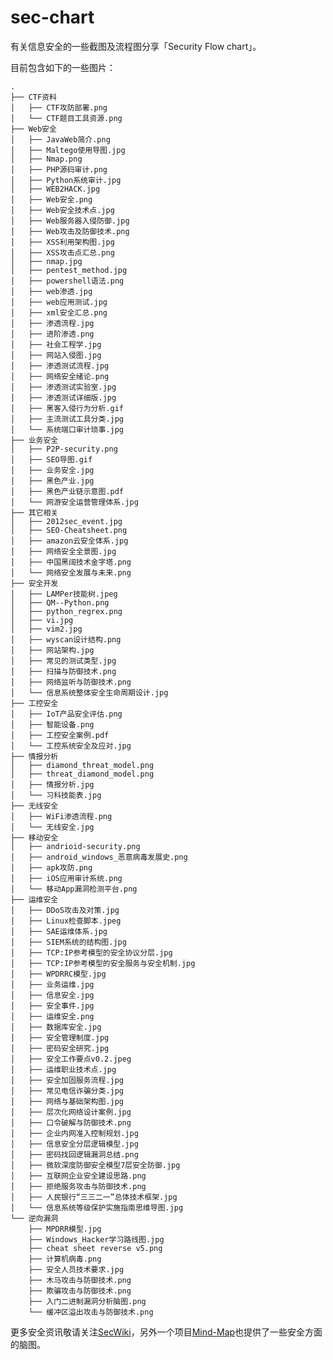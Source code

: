 # sec-chart

有关信息安全的一些截图及流程图分享「Security Flow chart」。

目前包含如下的一些图片：

    .
    ├── CTF资料
    │   ├── CTF攻防部署.png
    │   └── CTF题目工具资源.png
    ├── Web安全
    │   ├── JavaWeb简介.png
    │   ├── Maltego使用导图.jpg
    │   ├── Nmap.png
    │   ├── PHP源码审计.png
    │   ├── Python系统审计.jpg
    │   ├── WEB2HACK.jpg
    │   ├── Web安全.png
    │   ├── Web安全技术点.jpg
    │   ├── Web服务器入侵防御.jpg
    │   ├── Web攻击及防御技术.png
    │   ├── XSS利用架构图.jpg
    │   ├── XSS攻击点汇总.png
    │   ├── nmap.jpg
    │   ├── pentest_method.jpg
    │   ├── powershell语法.png
    │   ├── web渗透.jpg
    │   ├── web应用测试.jpg
    │   ├── xml安全汇总.png
    │   ├── 渗透流程.jpg
    │   ├── 进阶渗透.png
    │   ├── 社会工程学.jpg
    │   ├── 网站入侵图.jpg
    │   ├── 渗透测试流程.jpg
    │   ├── 网络安全绪论.png
    │   ├── 渗透测试实验室.jpg
    │   ├── 渗透测试详细版.jpg
    │   ├── 黑客入侵行为分析.gif
    │   ├── 主流测试工具分类.jpg
    │   └── 系统端口审计琐事.jpg
    ├── 业务安全
    │   ├── P2P-security.png
    │   ├── SEO导图.gif
    │   ├── 业务安全.jpg
    │   ├── 黑色产业.jpg
    │   ├── 黑色产业链示意图.pdf
    │   └── 网游安全运营管理体系.jpg
    ├── 其它相关
    │   ├── 2012sec_event.jpg
    │   ├── SEO-Cheatsheet.png
    │   ├── amazon云安全体系.jpg
    │   ├── 网络安全全景图.jpg
    │   ├── 中国黑阔技术金字塔.png
    │   └── 网络安全发展与未来.png
    ├── 安全开发
    │   ├── LAMPer技能树.jpeg
    │   ├── QM--Python.png
    │   ├── python_regrex.png
    │   ├── vi.jpg
    │   ├── vim2.jpg
    │   ├── wyscan设计结构.png
    │   ├── 网站架构.jpg
    │   ├── 常见的测试类型.jpg
    │   ├── 扫描与防御技术.png
    │   ├── 网络监听与防御技术.png
    │   └── 信息系统整体安全生命周期设计.jpg
    ├── 工控安全
    │   ├── IoT产品安全评估.png
    │   ├── 智能设备.png
    │   ├── 工控安全案例.pdf
    │   └── 工控系统安全及应对.jpg
    ├── 情报分析
    │   ├── diamond_threat_model.png
    │   ├── threat_diamond_model.png
    │   ├── 情报分析.jpg
    │   └── 习科技能表.jpg
    ├── 无线安全
    │   ├── WiFi渗透流程.png
    │   └── 无线安全.jpg
    ├── 移动安全
    │   ├── andrioid-security.png
    │   ├── android_windows_恶意病毒发展史.png
    │   ├── apk攻防.png
    │   ├── iOS应用审计系统.png
    │   └── 移动App漏洞检测平台.png
    ├── 运维安全
    │   ├── DDoS攻击及对策.jpg
    │   ├── Linux检查脚本.jpeg
    │   ├── SAE运维体系.jpg
    │   ├── SIEM系统的结构图.jpg
    │   ├── TCP:IP参考模型的安全协议分层.jpg
    │   ├── TCP:IP参考模型的安全服务与安全机制.jpg
    │   ├── WPDRRC模型.jpg
    │   ├── 业务运维.jpg
    │   ├── 信息安全.jpg
    │   ├── 安全事件.jpg
    │   ├── 运维安全.png
    │   ├── 数据库安全.jpg
    │   ├── 安全管理制度.jpg
    │   ├── 密码安全研究.jpg
    │   ├── 安全工作要点v0.2.jpeg
    │   ├── 运维职业技术点.jpg
    │   ├── 安全加固服务流程.jpg
    │   ├── 常见电信诈骗分类.jpg
    │   ├── 网络与基础架构图.jpg
    │   ├── 层次化网络设计案例.jpg
    │   ├── 口令破解与防御技术.png
    │   ├── 企业内网准入控制规划.jpg
    │   ├── 信息安全分层逻辑模型.jpg
    │   ├── 密码找回逻辑漏洞总结.png
    │   ├── 微软深度防御安全模型7层安全防御.jpg
    │   ├── 互联网企业安全建设思路.png
    │   ├── 拒绝服务攻击与防御技术.png
    │   ├── 人民银行“三三二一”总体技术框架.jpg
    │   └── 信息系统等级保护实施指南思维导图.jpg
    └── 逆向漏洞
        ├── MPDRR模型.jpg
        ├── Windows_Hacker学习路线图.jpg
        ├── cheat sheet reverse v5.png
        ├── 计算机病毒.png
        ├── 安全人员技术要求.jpg
        ├── 木马攻击与防御技术.png
        ├── 欺骗攻击与防御技术.png
        ├── 入门二进制漏洞分析脑图.png
        └── 缓冲区溢出攻击与防御技术.png
    
更多安全资讯敬请关注[SecWiki](http://www.sec-wiki.com/)，另外一个项目[Mind-Map](https://github.com/phith0n/Mind-Map)也提供了一些安全方面的脑图。
